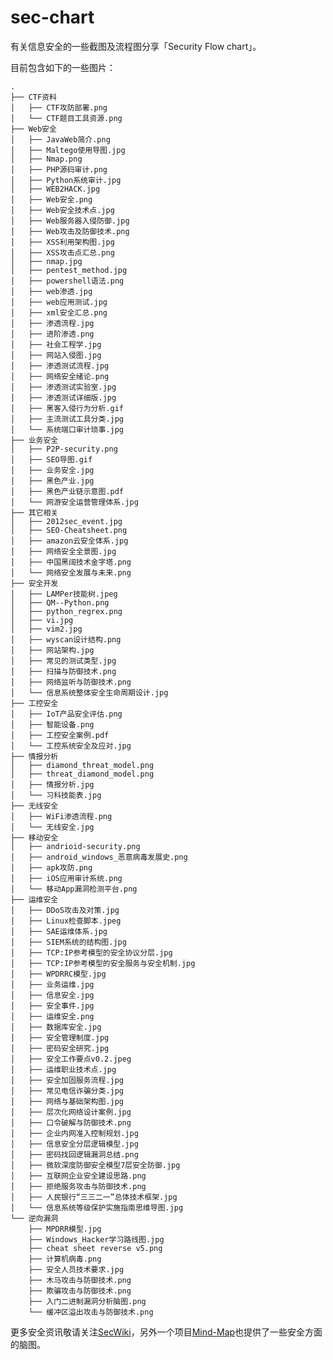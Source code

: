 # sec-chart

有关信息安全的一些截图及流程图分享「Security Flow chart」。

目前包含如下的一些图片：

    .
    ├── CTF资料
    │   ├── CTF攻防部署.png
    │   └── CTF题目工具资源.png
    ├── Web安全
    │   ├── JavaWeb简介.png
    │   ├── Maltego使用导图.jpg
    │   ├── Nmap.png
    │   ├── PHP源码审计.png
    │   ├── Python系统审计.jpg
    │   ├── WEB2HACK.jpg
    │   ├── Web安全.png
    │   ├── Web安全技术点.jpg
    │   ├── Web服务器入侵防御.jpg
    │   ├── Web攻击及防御技术.png
    │   ├── XSS利用架构图.jpg
    │   ├── XSS攻击点汇总.png
    │   ├── nmap.jpg
    │   ├── pentest_method.jpg
    │   ├── powershell语法.png
    │   ├── web渗透.jpg
    │   ├── web应用测试.jpg
    │   ├── xml安全汇总.png
    │   ├── 渗透流程.jpg
    │   ├── 进阶渗透.png
    │   ├── 社会工程学.jpg
    │   ├── 网站入侵图.jpg
    │   ├── 渗透测试流程.jpg
    │   ├── 网络安全绪论.png
    │   ├── 渗透测试实验室.jpg
    │   ├── 渗透测试详细版.jpg
    │   ├── 黑客入侵行为分析.gif
    │   ├── 主流测试工具分类.jpg
    │   └── 系统端口审计琐事.jpg
    ├── 业务安全
    │   ├── P2P-security.png
    │   ├── SEO导图.gif
    │   ├── 业务安全.jpg
    │   ├── 黑色产业.jpg
    │   ├── 黑色产业链示意图.pdf
    │   └── 网游安全运营管理体系.jpg
    ├── 其它相关
    │   ├── 2012sec_event.jpg
    │   ├── SEO-Cheatsheet.png
    │   ├── amazon云安全体系.jpg
    │   ├── 网络安全全景图.jpg
    │   ├── 中国黑阔技术金字塔.png
    │   └── 网络安全发展与未来.png
    ├── 安全开发
    │   ├── LAMPer技能树.jpeg
    │   ├── QM--Python.png
    │   ├── python_regrex.png
    │   ├── vi.jpg
    │   ├── vim2.jpg
    │   ├── wyscan设计结构.png
    │   ├── 网站架构.jpg
    │   ├── 常见的测试类型.jpg
    │   ├── 扫描与防御技术.png
    │   ├── 网络监听与防御技术.png
    │   └── 信息系统整体安全生命周期设计.jpg
    ├── 工控安全
    │   ├── IoT产品安全评估.png
    │   ├── 智能设备.png
    │   ├── 工控安全案例.pdf
    │   └── 工控系统安全及应对.jpg
    ├── 情报分析
    │   ├── diamond_threat_model.png
    │   ├── threat_diamond_model.png
    │   ├── 情报分析.jpg
    │   └── 习科技能表.jpg
    ├── 无线安全
    │   ├── WiFi渗透流程.png
    │   └── 无线安全.jpg
    ├── 移动安全
    │   ├── andrioid-security.png
    │   ├── android_windows_恶意病毒发展史.png
    │   ├── apk攻防.png
    │   ├── iOS应用审计系统.png
    │   └── 移动App漏洞检测平台.png
    ├── 运维安全
    │   ├── DDoS攻击及对策.jpg
    │   ├── Linux检查脚本.jpeg
    │   ├── SAE运维体系.jpg
    │   ├── SIEM系统的结构图.jpg
    │   ├── TCP:IP参考模型的安全协议分层.jpg
    │   ├── TCP:IP参考模型的安全服务与安全机制.jpg
    │   ├── WPDRRC模型.jpg
    │   ├── 业务运维.jpg
    │   ├── 信息安全.jpg
    │   ├── 安全事件.jpg
    │   ├── 运维安全.png
    │   ├── 数据库安全.jpg
    │   ├── 安全管理制度.jpg
    │   ├── 密码安全研究.jpg
    │   ├── 安全工作要点v0.2.jpeg
    │   ├── 运维职业技术点.jpg
    │   ├── 安全加固服务流程.jpg
    │   ├── 常见电信诈骗分类.jpg
    │   ├── 网络与基础架构图.jpg
    │   ├── 层次化网络设计案例.jpg
    │   ├── 口令破解与防御技术.png
    │   ├── 企业内网准入控制规划.jpg
    │   ├── 信息安全分层逻辑模型.jpg
    │   ├── 密码找回逻辑漏洞总结.png
    │   ├── 微软深度防御安全模型7层安全防御.jpg
    │   ├── 互联网企业安全建设思路.png
    │   ├── 拒绝服务攻击与防御技术.png
    │   ├── 人民银行“三三二一”总体技术框架.jpg
    │   └── 信息系统等级保护实施指南思维导图.jpg
    └── 逆向漏洞
        ├── MPDRR模型.jpg
        ├── Windows_Hacker学习路线图.jpg
        ├── cheat sheet reverse v5.png
        ├── 计算机病毒.png
        ├── 安全人员技术要求.jpg
        ├── 木马攻击与防御技术.png
        ├── 欺骗攻击与防御技术.png
        ├── 入门二进制漏洞分析脑图.png
        └── 缓冲区溢出攻击与防御技术.png
    
更多安全资讯敬请关注[SecWiki](http://www.sec-wiki.com/)，另外一个项目[Mind-Map](https://github.com/phith0n/Mind-Map)也提供了一些安全方面的脑图。
